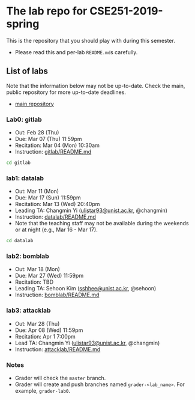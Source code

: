 # The lab repo for CSE251-2019-spring

This is the repository that you should play with during this semester.

- Please read this and per-lab `README.md`s carefully.

## List of labs

Note that the information below may not be up-to-date. Check the main, public
repository for more up-to-date deadlines.

- [main repository](https://class.unicss.org/cse251-2019-spring/cse251-2019-spring)

### Lab0: gitlab

- Out: Feb 28 (Thu)
- Due: Mar 07 (Thu) 11:59pm
- Recitation: Mar 04 (Mon) 10:30am
- Instruction: [gitlab/README.md](/gitlab/README.md)

```sh
cd gitlab
```

### lab1: datalab

- Out: Mar 11 (Mon)
- Due: Mar 17 (Sun) 11:59pm
- Recitation: Mar 13 (Wed) 20:40pm
- Leading TA: Changmin Yi (ulistar93@unist.ac.kr, @changmin)
- Instruction: [datalab/README.md](/datalab/README.md)
- Note that the teaching staff may not be available during the weekends or at night (e.g., Mar 16 - Mar 17).

```sh
cd datalab
```

### lab2: bomblab
- Out: Mar 18 (Mon)
- Due: Mar 27 (Wed) 11:59pm
- Recitation: TBD
- Leading TA: Sehoon Kim (sshhee@unist.ac.kr, @sehoon)
- Instruction: [bomblab/README.md](/bomblab/README.md)


### lab3: attacklab
- Out: Mar 28 (Thu)
- Due: Apr 08 (Wed) 11:59pm
- Recitation: Apr 1 7:00pm
- Lead TA: Changmin Yi (ulistar93@unist.ac.kr, @changmin)
- Instruction: [attacklab/README.md](/attacklab/README.md)



### Notes

- Grader will check the `master` branch.
- Grader will create and push branches named `grader-<lab_name>`. For example, `grader-lab0`.


